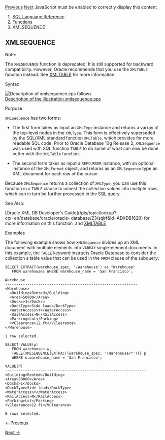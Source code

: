 [Previous](XMLQUERY.md) [Next](XMLSERIALIZE.md) JavaScript must be enabled
to correctly display this content

  1. [SQL Language Reference ](index.md)
  2. [Functions](Functions.md)
  3. XMLSEQUENCE 

## XMLSEQUENCE

Note:

The `XMLSEQUENCE` function is deprecated. It is still supported for backward
compatibility. However, Oracle recommends that you use the `XMLTABLE` function
instead. See
[XMLTABLE](XMLTABLE.md#GUID-C4A32C58-33E5-4CF1-A1FE-039550D3ECFA) for more
information.

Syntax

![Description of xmlsequence.eps
follows](https://docs.oracle.com/en/database/oracle/oracle-database/23/sqlrf/img/xmlsequence.gif)  
[Description of the illustration xmlsequence.eps](img_text/xmlsequence.md)

Purpose

`XMLSequence` has two forms:

  * The first form takes as input an `XMLType` instance and returns a varray of the top-level nodes in the `XMLType`. This form is effectively superseded by the SQL/XML standard function `XMLTable`, which provides for more readable SQL code. Prior to Oracle Database 10g Release 2, `XMLSequence` was used with SQL function `TABLE` to do some of what can now be done better with the `XMLTable` function. 

  * The second form takes as input a `REFCURSOR` instance, with an optional instance of the `XMLFormat` object, and returns as an `XMLSequence` type an XML document for each row of the cursor. 

Because `XMLSequence` returns a collection of `XMLType`, you can use this
function in a `TABLE` clause to unnest the collection values into multiple
rows, which can in turn be further processed in the SQL query.

See Also:

[Oracle XML DB Developer's
Guide](/pls/topic/lookup?ctx=en/database/oracle/oracle-
database/23/sqlrf&id=ADXDB1620) for more information on this function, and
[XMLTABLE](XMLTABLE.md#GUID-C4A32C58-33E5-4CF1-A1FE-039550D3ECFA)

Examples

The following example shows how `XMLSequence` divides up an XML document with
multiple elements into `VARRAY` single-element documents. In this example, the
`TABLE` keyword instructs Oracle Database to consider the collection a table
value that can be used in the `FROM` clause of the subquery:

    
    
    SELECT EXTRACT(warehouse_spec, '/Warehouse') as "Warehouse"
       FROM warehouses WHERE warehouse_name = 'San Francisco';
    
    Warehouse
    ------------------------------------------------------------
    <Warehouse>
      <Building>Rented</Building>
      <Area>50000</Area>
      <Docks>1</Docks>
      <DockType>Side load</DockType>
      <WaterAccess>Y</WaterAccess>
      <RailAccess>N</RailAccess>
      <Parking>Lot</Parking>
      <VClearance>12 ft</VClearance>
    </Warehouse>
    
    1 row selected.
    
    SELECT VALUE(p)
       FROM warehouses w, 
       TABLE(XMLSEQUENCE(EXTRACT(warehouse_spec, '/Warehouse/*'))) p
       WHERE w.warehouse_name = 'San Francisco';
    
    VALUE(P)
    ----------------------------------------------------------------
    <Building>Rented</Building>
    <Area>50000</Area>
    <Docks>1</Docks>
    <DockType>Side load</DockType>
    <WaterAccess>Y</WaterAccess>
    <RailAccess>N</RailAccess>
    <Parking>Lot</Parking>
    <VClearance>12 ft</VClearance>
    
    8 rows selected.


[← Previous](XMLQUERY.md)

[Next →](XMLSERIALIZE.md)

